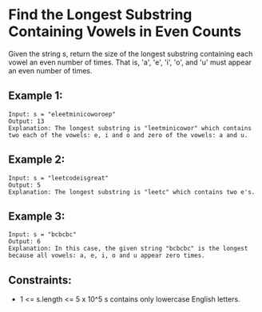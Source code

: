 # Find the Longest Substring Containing Vowels in Even Counts

Given the string s, return the size of the longest substring containing each vowel an even number of times. That is, 'a', 'e', 'i', 'o', and 'u' must appear an even number of times.

## Example 1:

```
Input: s = "eleetminicoworoep"
Output: 13
Explanation: The longest substring is "leetminicowor" which contains two each of the vowels: e, i and o and zero of the vowels: a and u.
```

## Example 2:

```
Input: s = "leetcodeisgreat"
Output: 5
Explanation: The longest substring is "leetc" which contains two e's.
```

## Example 3:

```
Input: s = "bcbcbc"
Output: 6
Explanation: In this case, the given string "bcbcbc" is the longest because all vowels: a, e, i, o and u appear zero times.
```

## Constraints:

- 1 <= s.length <= 5 x 10^5
  s contains only lowercase English letters.
